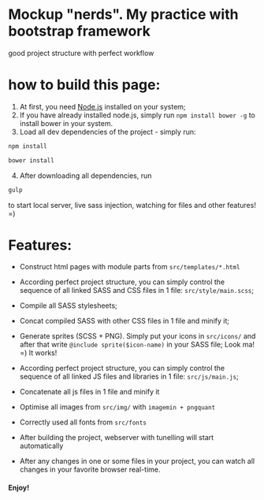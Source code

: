 # Mockup "nerds". My practice with bootstrap framework
good project structure with perfect workflow

# how to build this page:

1. At first, you need [Node.js](https://nodejs.org/en/download/) installed on your system;
2. If you have already installed node.js, simply run `npm install bower -g` to install bower in your system.
3. Load all dev dependencies of the project - simply run:
```bash
npm install
```
```bash
bower install 
```
4. After downloading all dependencies, run
```bash
gulp
```
to start local server, live sass injection, watching for files and other features! =)

# Features:

- Construct html pages with module parts from `src/templates/*.html`
- According perfect project structure, you can simply control the sequence of all linked SASS and CSS files in 1 file: `src/style/main.scss`;
- Compile all SASS stylesheets;
- Concat compiled SASS with other CSS files in 1 file and minify it;
- Generate sprites (SCSS + PNG). Simply put your icons in `src/icons/` and after that write `@include sprite($icon-name)` in your SASS file;
Look ma! =) It works!
- According perfect project structure, you can simply control the sequence of all linked JS files and libraries in 1 file: `src/js/main.js`;
- Concatenate all js files in 1 file and minify it
- Optimise all images from `src/img/` with `imagemin + pngquant`
- Correctly used all fonts from `src/fonts`

- After building the project, webserver with tunelling will start automatically
- After any changes in one or some files in your project, you can watch all changes in your favorite browser real-time. 


#### Enjoy!
